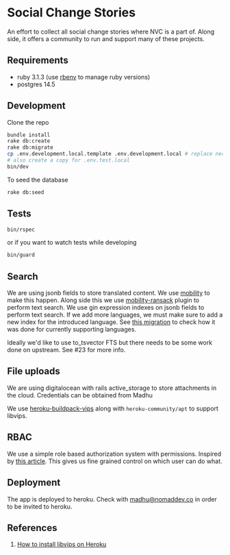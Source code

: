 # Social Change Stories

An effort to collect all social change stories where NVC is a part of. Along side, it offers a community to run and support many of these projects.

## Requirements

- ruby 3.1.3 (use [rbenv](https://github.com/rbenv/rbenv) to manage ruby versions)
- postgres 14.5

## Development

Clone the repo

```sh
bundle install
rake db:create
rake db:migrate
cp .env.development.local.template .env.development.local # replace necessary values
# also create a copy for .env.test.local
bin/dev
```

To seed the database

```sh
rake db:seed
```

## Tests

```sh
bin/rspec
```

or if you want to watch tests while developing

```sh
bin/guard
```

## Search

We are using jsonb fields to store translated content. We use [mobility](https://github.com/shioyama/mobility) to make this happen. Along side this we use [mobility-ransack](https://github.com/shioyama/mobility-ransack) plugin to perform text search. We use gin expression indexes on jsonb fields to perform text search. If we add more languages, we must make sure to add a new index for the introduced language. See [this migration](/db/migrate/20221207193729_add_indexes_to_stories.rb) to check how it was done for currently supporting languages.

Ideally we'd like to use to_tsvector FTS but there needs to be some work done on upstream. See #23 for more info.

## File uploads

We are using digitalocean with rails active_storage to store attachments in the cloud. Credentials can be obtained from Madhu

We use [heroku-buildpack-vips](https://github.com/brandoncc/heroku-buildpack-vips) along with `heroku-community/apt` to support libvips.

## RBAC

We use a simple role based authorization system with permissions. Inspired by [this article](https://ngaunhien.net/blog/simple-rbac-implementation-with-rails). This gives us fine grained control on which user can do what.

## Deployment

The app is deployed to heroku. Check with madhu@nomaddev.co in order to be invited to heroku.

## References

1. [How to install libvips on Heroku](https://www.diazweb.net/how-to-install-libvips-heroku)
